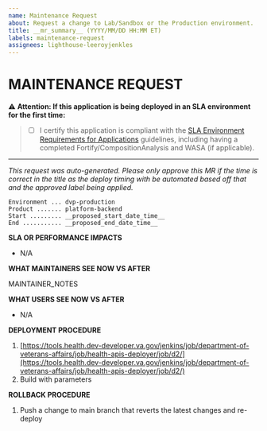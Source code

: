 ```yaml
---
name: Maintenance Request
about: Request a change to Lab/Sandbox or the Production environment.
title: __mr_summary__ (YYYY/MM/DD HH:MM ET)
labels: maintenance-request
assignees: lighthouse-leeroyjenkles
---
```


# MAINTENANCE REQUEST

⚠️ **Attention: If this application is being deployed in an SLA environment for the first time:**

> - [ ] I certify this application is compliant with the [SLA Environment Requirements for Applications](https://community.max.gov/display/VAExternal/SLA+Environment+Requirements+for+Applications) guidelines, including having a completed Fortify/CompositionAnalysis and WASA (if applicable).

---

_This request was auto-generated. Please only approve this MR if the time is correct in the title as the deploy timing with be automated based off that and the approved label being applied._

```
Environment ... dvp-production
Product ....... platform-backend
Start ......... __proposed_start_date_time__
End ........... __proposed_end_date_time__
```

**SLA OR PERFORMANCE IMPACTS**

<!-- Is this change expected to temporarily cause product outages or impact its performance? Enter "N/A" if not applicable. -->

- N/A

**WHAT MAINTAINERS SEE NOW VS AFTER**

<!-- Describe the initial state vs the final state of the product after the updates. For an application, this could be current version vs future version. -->

MAINTAINER_NOTES

**WHAT USERS SEE NOW VS AFTER**

<!-- Describe how this maintenance will impact end-users of the product. -->

- N/A

**DEPLOYMENT PROCEDURE**

<!-- List the deployment steps you will follow in this MR. -->

1. [https://tools.health.dev-developer.va.gov/jenkins/job/department-of-veterans-affairs/job/health-apis-deployer/job/d2/](https://tools.health.dev-developer.va.gov/jenkins/job/department-of-veterans-affairs/job/health-apis-deployer/job/d2/)
2. Build with parameters

**ROLLBACK PROCEDURE**

<!-- List the rollback steps you will follow in this MR. -->

1. Push a change to main branch that reverts the latest changes and re-deploy
